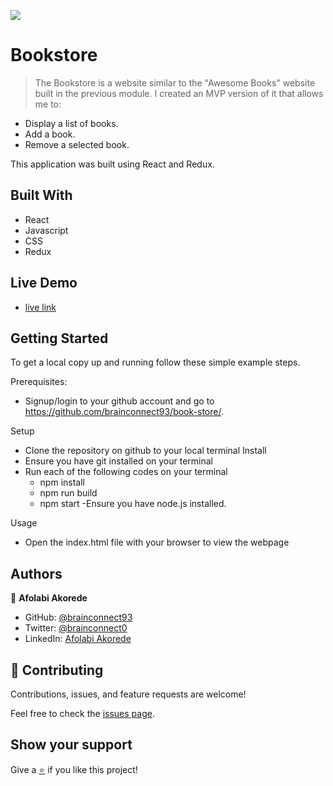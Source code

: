 [![](https://img.shields.io/badge/Microverse-Afolabi%20Akorede-blueviolet)](https://github.com/brainconnect93)

# Bookstore

>The Bookstore is a website similar to the "Awesome Books" website built in the previous module. I created an MVP version of it that allows me to:

- Display a list of books.
- Add a book.
- Remove a selected book.

This application was built using React and Redux.

## Built With

- React
- Javascript
- CSS
- Redux

## Live Demo

- [live link](https://brain-bookstore-cms.netlify.app)

## Getting Started

To get a local copy up and running follow these simple example steps.


Prerequisites: 
   - Signup/login to your github account and go to https://github.com/brainconnect93/book-store/.
   
Setup
   - Clone the repository on github to your local terminal
Install
   - Ensure you have git installed on your terminal
   - Run each of the following codes on your terminal
      -  npm install
      -  npm run build
      -  npm start
   -Ensure you have node.js installed.
  
Usage
   - Open the index.html file with your browser to view the webpage

## Authors

👤 **Afolabi Akorede**

- GitHub: [@brainconnect93](https://github.com/brainconnect93)
- Twitter: [@brainconnect0](https://twitter.com/brainconnect0)
- LinkedIn: [Afolabi Akorede](https://linkedin.com/in/brainconnect93)

## 🤝 Contributing

Contributions, issues, and feature requests are welcome!

Feel free to check the [issues page](https://github.com/brainconnect93/book-store/issues).

## Show your support

Give a [⭐️](https://github.com/brainconnect93/book-store/stargazers) if you like this project!
